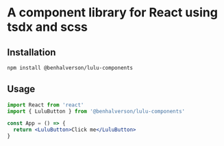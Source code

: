 # A component library for React using tsdx and scss

## Installation

```bash
npm install @benhalverson/lulu-components
```

## Usage

```jsx
import React from 'react'
import { LuluButton } from '@benhalverson/lulu-components'

const App = () => {
  return <LuluButton>Click me</LuluButton>
}
```
